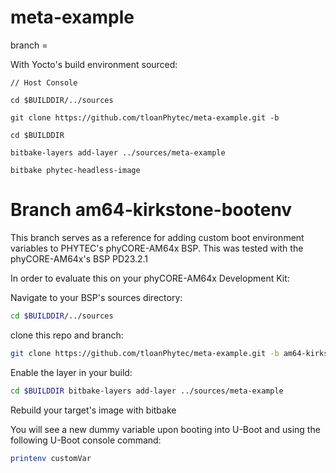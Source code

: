# meta-example
branch = 



With Yocto's build environment sourced:

    // Host Console
  
    cd $BUILDDIR/../sources
  
    git clone https://github.com/tloanPhytec/meta-example.git -b 
  
    cd $BUILDDIR
  
    bitbake-layers add-layer ../sources/meta-example

    bitbake phytec-headless-image




# Branch am64-kirkstone-bootenv

This branch serves as a reference for adding custom boot environment variables to PHYTEC's phyCORE-AM64x BSP.
This was tested with the phyCORE-AM64x's BSP PD23.2.1

In order to evaluate this on your phyCORE-AM64x Development Kit:

Navigate to your BSP's sources directory: 

```sh
cd $BUILDDIR/../sources
```

clone this repo and branch: 

```sh
git clone https://github.com/tloanPhytec/meta-example.git -b am64-kirkstone-bootenv
```

Enable the layer in your build: 

```sh
cd $BUILDDIR bitbake-layers add-layer ../sources/meta-example
```

Rebuild your target's image with bitbake

You will see a new dummy variable upon booting into U-Boot and using the following U-Boot console command:

```sh
printenv customVar
```
